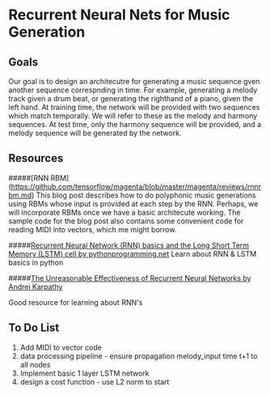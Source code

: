 # Recurrent Neural Nets for Music Generation

## Goals
Our goal is to design an architecutre for generating a music sequence gven another sequence correspnding in time. For example, generating a melody track given a drum beat, or generating the righthand of a piano, given the left hand. At training time, the network will be provided with two sequences which match temporally. We will refer to these as the melody and harmony sequences. At test time, only the harmony sequence will be provided, and a melody sequence will be generated by the network.

## Resources 

#####[RNN RBM] (https://github.com/tensorflow/magenta/blob/master/magenta/reviews/rnnrbm.md)
This blog post describes how to do polyphonic music generations using RBMs whose input is provided at each step by the RNN. Perhaps, we will incorporate RBMs once we have a basic architecute working. The sample code for the blog post also contains some convenient code for reading MIDI into vectors, which me might borrow. 

#####[Recurrent Neural Network (RNN) basics and the Long Short Term Memory (LSTM) cell by pythonprogramming.net](https://pythonprogramming.net/recurrent-neural-network-rnn-lstm-machine-learning-tutorial/)
Learn about RNN & LSTM basics in python

#####[The Unreasonable Effectiveness of Recurrent Neural Networks by Andrej Karpathy](http://karpathy.github.io/2015/05/21/rnn-effectiveness/)

Good resource for learning about RNN's

## To Do List
  1. Add MIDI to vector code
  2. data processing pipeline - ensure propagation melody_input time t+1 to all nodes
  3. Implement basic 1 layer LSTM network 
  4. design a cost function - use L2 norm to start
